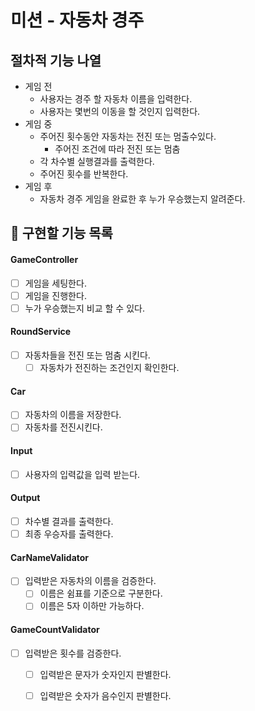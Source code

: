 # 미션 - 자동차 경주

## 절차적 기능 나열

- 게임 전
  - 사용자는 경주 할 자동차 이름을 입력한다.
  - 사용자는 몇번의 이동을 할 것인지 입력한다.
- 게임 중
  - 주어진 횟수동안 자동차는 전진 또는 멈출수있다.
    - 주어진 조건에 따라 전진 또는 멈춤
  - 각 차수별 실행결과를 출력한다.
  - 주어진 횟수를 반복한다.
- 게임 후
  - 자동차 경주 게임을 완료한 후 누가 우승했는지 알려준다.


## 📝 구현할 기능 목록

#### GameController
- [ ] 게임을 세팅한다.
- [ ] 게임을 진행한다.
- [ ] 누가 우승했는지 비교 할 수 있다.

#### RoundService
- [ ] 자동차들을 전진 또는 멈춤 시킨다.
  - [ ] 자동차가 전진하는 조건인지 확인한다.

#### Car
- [ ] 자동차의 이름을 저장한다.
- [ ] 자동차를 전진시킨다.

#### Input 
- [ ] 사용자의 입력값을 입력 받는다.

#### Output
- [ ] 차수별 결과를 출력한다.
- [ ] 최종 우승자를 출력한다.

#### CarNameValidator
- [ ] 입력받은 자동차의 이름을 검증한다.
  - [ ] 이름은 쉼표를 기준으로 구분한다.
  - [ ] 이름은 5자 이하만 가능하다.

#### GameCountValidator
- [ ] 입력받은 횟수를 검증한다.
  - [ ] 입력받은 문자가 숫자인지 판별한다.
  - [ ] 입력받은 숫자가 음수인지 판별한다.


